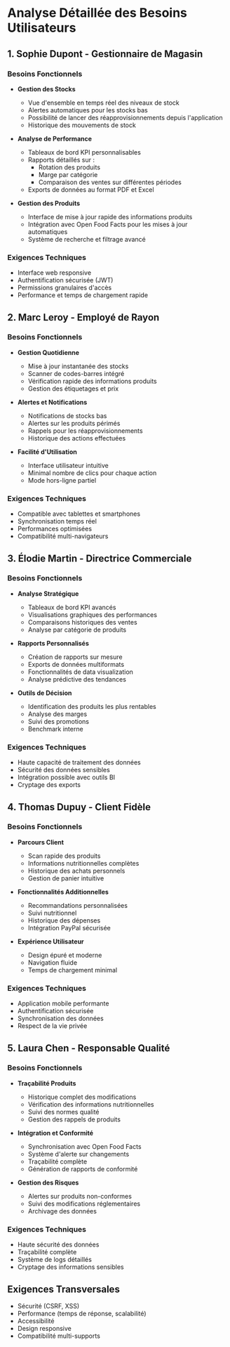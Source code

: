 # Analyse Détaillée des Besoins Utilisateurs

## 1. Sophie Dupont - Gestionnaire de Magasin
### Besoins Fonctionnels
- **Gestion des Stocks**
  - Vue d'ensemble en temps réel des niveaux de stock
  - Alertes automatiques pour les stocks bas
  - Possibilité de lancer des réapprovisionnements depuis l'application
  - Historique des mouvements de stock

- **Analyse de Performance**
  - Tableaux de bord KPI personnalisables
  - Rapports détaillés sur :
    * Rotation des produits
    * Marge par catégorie
    * Comparaison des ventes sur différentes périodes
  - Exports de données au format PDF et Excel

- **Gestion des Produits**
  - Interface de mise à jour rapide des informations produits
  - Intégration avec Open Food Facts pour les mises à jour automatiques
  - Système de recherche et filtrage avancé

### Exigences Techniques
- Interface web responsive
- Authentification sécurisée (JWT)
- Permissions granulaires d'accès
- Performance et temps de chargement rapide

## 2. Marc Leroy - Employé de Rayon
### Besoins Fonctionnels
- **Gestion Quotidienne**
  - Mise à jour instantanée des stocks
  - Scanner de codes-barres intégré
  - Vérification rapide des informations produits
  - Gestion des étiquetages et prix

- **Alertes et Notifications**
  - Notifications de stocks bas
  - Alertes sur les produits périmés
  - Rappels pour les réapprovisionnements
  - Historique des actions effectuées

- **Facilité d'Utilisation**
  - Interface utilisateur intuitive
  - Minimal nombre de clics pour chaque action
  - Mode hors-ligne partiel

### Exigences Techniques
- Compatible avec tablettes et smartphones
- Synchronisation temps réel
- Performances optimisées
- Compatibilité multi-navigateurs

## 3. Élodie Martin - Directrice Commerciale
### Besoins Fonctionnels
- **Analyse Stratégique**
  - Tableaux de bord KPI avancés
  - Visualisations graphiques des performances
  - Comparaisons historiques des ventes
  - Analyse par catégorie de produits

- **Rapports Personnalisés**
  - Création de rapports sur mesure
  - Exports de données multiformats
  - Fonctionnalités de data visualization
  - Analyse prédictive des tendances

- **Outils de Décision**
  - Identification des produits les plus rentables
  - Analyse des marges
  - Suivi des promotions
  - Benchmark interne

### Exigences Techniques
- Haute capacité de traitement des données
- Sécurité des données sensibles
- Intégration possible avec outils BI
- Cryptage des exports

## 4. Thomas Dupuy - Client Fidèle
### Besoins Fonctionnels
- **Parcours Client**
  - Scan rapide des produits
  - Informations nutritionnelles complètes
  - Historique des achats personnels
  - Gestion de panier intuitive

- **Fonctionnalités Additionnelles**
  - Recommandations personnalisées
  - Suivi nutritionnel
  - Historique des dépenses
  - Intégration PayPal sécurisée

- **Expérience Utilisateur**
  - Design épuré et moderne
  - Navigation fluide
  - Temps de chargement minimal

### Exigences Techniques
- Application mobile performante
- Authentification sécurisée
- Synchronisation des données
- Respect de la vie privée

## 5. Laura Chen - Responsable Qualité
### Besoins Fonctionnels
- **Traçabilité Produits**
  - Historique complet des modifications
  - Vérification des informations nutritionnelles
  - Suivi des normes qualité
  - Gestion des rappels de produits

- **Intégration et Conformité**
  - Synchronisation avec Open Food Facts
  - Système d'alerte sur changements
  - Traçabilité complète
  - Génération de rapports de conformité

- **Gestion des Risques**
  - Alertes sur produits non-conformes
  - Suivi des modifications réglementaires
  - Archivage des données

### Exigences Techniques
- Haute sécurité des données
- Traçabilité complète
- Système de logs détaillés
- Cryptage des informations sensibles

## Exigences Transversales
- Sécurité (CSRF, XSS)
- Performance (temps de réponse, scalabilité)
- Accessibilité
- Design responsive
- Compatibilité multi-supports
